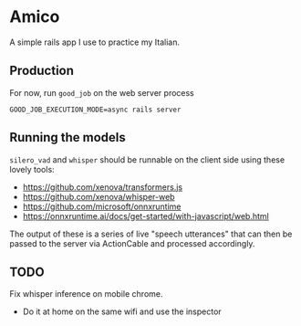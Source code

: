 # Amico

A simple rails app I use to practice my Italian.

## Production

For now, run `good_job` on the web server process

```
GOOD_JOB_EXECUTION_MODE=async rails server
```

## Running the models

`silero_vad` and `whisper` should be runnable on the client side using these
lovely tools:

- https://github.com/xenova/transformers.js
- https://github.com/xenova/whisper-web
- https://github.com/microsoft/onnxruntime
- https://onnxruntime.ai/docs/get-started/with-javascript/web.html

The output of these is a series of live "speech utterances" that can then be
passed to the server via ActionCable and processed accordingly.

## TODO

Fix whisper inference on mobile chrome.
- Do it at home on the same wifi and use the inspector
